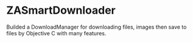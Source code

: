# ZASmartDownloader
Builded a DownloadManager for downloading files, images then save to files by Objective C with many features.
